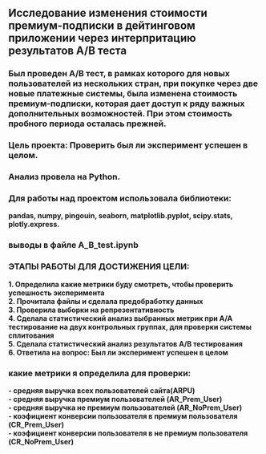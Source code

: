 ## Исследование изменения стоимости премиум-подписки в дейтинговом приложении через интерпритацию результатов А/B теста
###  Был проведен A/B тест, в рамках которого для новых пользователей из нескольких стран, при покупке через две новые платежные системы, была изменена стоимость премиум-подписки, которая дает доступ к ряду важных дополнительных возможностей. При этом стоимость пробного периода осталась прежней.

### Цель проекта: Проверить был ли эксперимент успешен в целом.

### Анализ провела на Python.  
### Для работы над проектом использовала библиотеки:  
**pandas, numpy, pingouin, seaborn, matplotlib.pyplot, scipy.stats, plotly.express.**  
### выводы в файле A_B_test.ipynb

### ЭТАПЫ РАБОТЫ ДЛЯ ДОСТИЖЕНИЯ ЦЕЛИ:

**1. Определила какие метрики буду смотреть, чтобы проверить успешность эксперимента**  
**2. Прочитала файлы и сделала предобработку данных**  
**3. Проверила выборки на репрезентативность**  
**4. Сделала статистический анализ выбранных метрик при А/А тестирование на двух контрольных группах, для проверки системы сплитования**  
**5. Сделала статистический анализ результатов А/В тестирования**  
**6. Ответила на вопрос: Был ли эксперимент успешен в целом**  

### какие метрики я определила для проверки:

**- средняя выручка всех пользователей сайта(ARPU)**   
**- средняя выручка премиум пользователей (AR_Prem_User)**  
**- средняя выручка не премиум пользователей (AR_NoPrem_User)**  
**- коэфициент конверсии пользователя в премиум пользователя (CR_Prem_User)**   
**- коэфициент конверсии пользователя в не премиум пользователя (CR_NoPrem_User)** 


